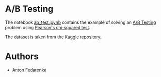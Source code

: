 # A/B Testing
The notebook [ab_test.ipynb](ab_test.ipynb) contains the example of solving an [A/B Testing](https://en.wikipedia.org/wiki/A/B_testing) problem using [Pearson's chi-squared test](https://en.wikipedia.org/wiki/Pearson%27s_chi-squared_test).

The dataset is taken from the [Kaggle repository](https://www.kaggle.com/datasets/zhangluyuan/ab-testing/code).

# Authors
- [Anton Fedarenka](https://github.com/anton-fedarenka)
